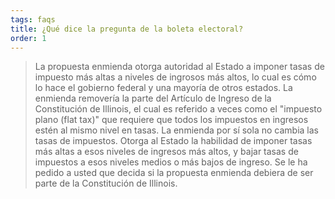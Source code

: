 ```yaml
---
tags: faqs
title: ¿Qué dice la pregunta de la boleta electoral?
order: 1
---
```


> La propuesta enmienda otorga autoridad al Estado a imponer tasas de impuesto más altas a niveles de ingrosos más altos, lo cual es cómo lo hace el gobierno federal y una mayoría de otros estados. La enmienda removería la parte del Artículo de Ingreso de la Constitución de Illinois, el cual es referido a veces como el "impuesto plano (flat tax)" que requiere que todos los impuestos en ingresos estén al mismo nivel en tasas. La enmienda por sí sola no cambia las tasas de impuestos. Otorga al Estado la habilidad de imponer tasas más altas a esos niveles de ingresos más altos, y bajar tasas de impuestos a esos niveles medios o más bajos de ingreso. Se le ha pedido a usted que decida si la propuesta enmienda debiera de ser parte de la Constitución de Illinois.
